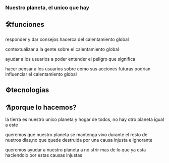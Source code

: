 ### Nuestro planeta, el unico que hay

## 🛠️funciones
responder y dar consejos hacerca del calentamiento global

contextualizar a la gente sobre el calentamiento global

ayudar a los usuarios a poder entender el peligro que significa

hacer pensar a los usuarios sobre como sus acciones futuras podrian influenciar el calentamiento global

## ⚙️tecnologias





## ⚗️porque lo hacemos?
la tierra es nuestro unico planeta y hogar de todos, no hay otro planeta igual a este

queremos que nuestro planeta se mantenga vivo durante el resto de nuetros dias,no que quede destruida por una causa injusta e ignorante

queremos ayudar a nuestro planeta a no sfrir mas de lo que ya esta haciendolo por estas causas injustas











